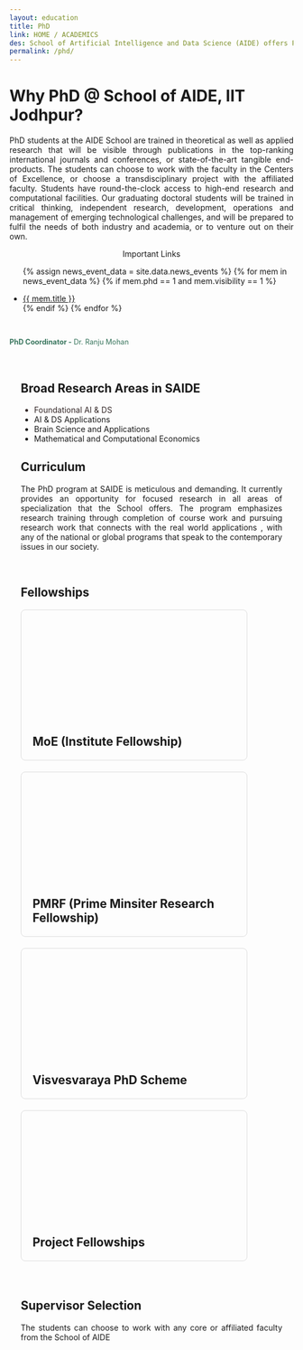 ```yaml
---
layout: education
title: PhD
link: HOME / ACADEMICS
des: School of Artificial Intelligence and Data Science (AIDE) offers Ph.D. program in a wide range of emerging and challenging research areas of Foundational AI & DS, and AI & DS Applications through highly qualified faculty from diverse disciplines with shared interests in fundamental challenges in AI and DS.
permalink: /phd/
---
```


<style>
.background-about{
background-image:url("{{ site.baseurl }}/images/PhD.png");
}
</style>

<div id="parent-box">
<div class="general-section">
<h1> Why PhD @ School of AIDE, IIT Jodhpur?</h1>
<div class="row">
<div class="col-md-8">
<p style="text-align: justify;">PhD students at the AIDE School are trained in theoretical as well as applied research that will be visible through publications in the top-ranking international journals and conferences, or state-of-the-art tangible end-products. The students can choose to work with the faculty in the Centers of Excellence, or choose a transdisciplinary project with the affiliated faculty. Students have round-the-clock access to high-end research and computational facilities. Our graduating doctoral students will be trained in critical thinking, independent research, development, operations and management of emerging technological challenges, and will be prepared to fulfil the needs of both industry and academia, or to venture out on their own.</p>
</div>
<div class="col-md-4">
<div class="side-content">
<div class="share">
<p class="sign-up" style="text-align: center;"><i class="fa-regular fa-hand-point-right"></i> Important Links</p>
<ul class="side-news">

{% assign news_event_data = site.data.news_events %}
{% for mem in news_event_data %}
{% if mem.phd == 1 and mem.visibility == 1 %}
						
<a href="{{mem.link}}" target="_blank" id="links"><li>{{ mem.title }}</li></a>
{% endif %}
{% endfor %}

</ul>
<br>
<p style="text-align: left; color: #23674ce6; font-size:0.9em ;"><b>PhD Coordinator -</b> Dr. Ranju Mohan</p>
</div>
</div>
</div>
</div>
</div>

<div style="padding: 20px;">
<h2 id="subheading">Broad Research Areas in SAIDE</h2>
<ul>
<a href="" style="border: 0;text-decoration: none;color: rgb(52, 40, 40);"><li>Foundational AI & DS</li></a>
<a href="" style="border: 0;text-decoration: none;color: rgb(52, 40, 40);"></a><li>AI & DS Applications</li>
<a href="" style="border: 0;text-decoration: none;color: rgb(52, 40, 40);"></a><li>Brain Science and Applications</li>
<a href="" style="border: 0;text-decoration: none;color: rgb(52, 40, 40);"></a><li>Mathematical and Computational Economics</li>
</ul>
<h2 id="subheading">Curriculum</h2>
<p style="text-align: justify;">The PhD program at SAIDE is meticulous and demanding. It currently provides an opportunity for focused research in all areas of specialization that the School offers. The program emphasizes research training through completion of course work and pursuing research work that connects with the real world applications , with any of the national or global programs that speak to the contemporary issues in our society.</p>
<br>
<h2 id="subheading">Fellowships</h2>
<div class="msgrid-container">
<div class="ms-card ms-grid" style="border: 1px solid #ddd; border-radius: 8px; overflow: hidden; max-width: 400px; margin-bottom: 20px;">
<div class="ms-card-image" style="background-image: url('{{ site.baseurl }}/images/institute.png'); background-size: cover; background-position: center; height: 200px;"></div>
<div class="ms-card-content" style="padding: 20px;">
<h2 id="subheading" style="margin: 0;">
<a href="#" target="_blank" style="border: 0;text-decoration: none;">MoE (Institute Fellowship)</a></h2>
</div>
</div>

<div class="ms-card ms-grid" style="border: 1px solid #ddd; border-radius: 8px; overflow: hidden; max-width: 400px; margin-bottom: 20px;">
<div class="ms-card-image" style="background-image: url('{{ site.baseurl }}/images/pmrf.png'); background-size: cover; background-position: center; height: 200px;"></div>
<div class="ms-card-content" style="padding: 20px;">
<h2 id="subheading" style="margin: 0;">
<a href="#" target="_blank" style="border: 0;text-decoration: none;">PMRF (Prime Minsiter Research Fellowship)</a></h2>
</div>
</div>


<div class="ms-card ms-grid" style="border: 1px solid #ddd; border-radius: 8px; overflow: hidden; max-width: 400px; margin-bottom: 20px;">
<div class="ms-card-image" style="background-image: url('{{ site.baseurl }}/images/Visvesvaraya.png'); background-size: cover; background-position: center; height: 200px;"></div>
<div class="ms-card-content" style="padding: 20px;">
<h2 id="subheading" style="margin: 0;"><a href="https://aide.iitj.ac.in/images/pdf/MSR_CII.pdf" target="_blank" style="border: 0;text-decoration: none;">Visvesvaraya PhD Scheme</a></h2>

</div>
</div>

<div class="ms-card ms-grid" style="border: 1px solid #ddd; border-radius: 8px; overflow: hidden; max-width: 400px; margin-bottom: 20px;">
<div class="ms-card-image" style="background-image: url('{{ site.baseurl }}/images/project.png'); background-size: cover; background-position: center; height: 200px;"></div>
<div class="ms-card-content" style="padding: 20px;">
<h2 id="subheading" style="margin: 0;"><a href="https://aide.iitj.ac.in/images/pdf/MSR_CAIPH.pdf" target="_blank" style="border: 0;text-decoration: none;">Project Fellowships</a></h2>
</div>
</div>
</div>
<br>

<h2 id="subheading">Supervisor Selection</h2>
<p style="text-align: justify;">The students can choose to work with any core or affiliated faculty from the School of AIDE</p>
</div>
</div>
